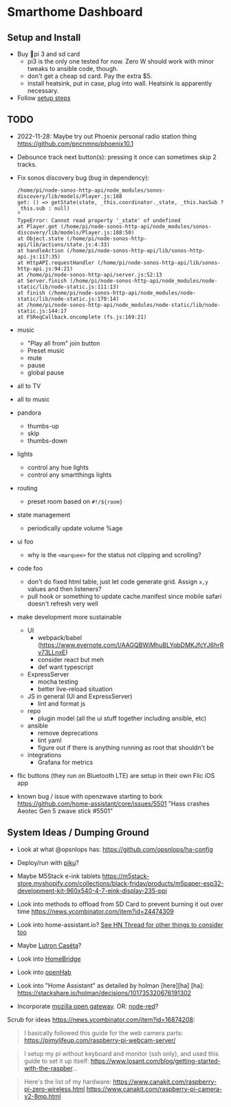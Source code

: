 Smarthome Dashboard
============================

## Setup and Install

- Buy 🍓pi 3 and sd card
    - pi3 is the only one tested for now. Zero W should work with minor tweaks to ansible code, though.
    - don't get a cheap sd card. Pay the extra $5.
	- install heatsink, put in case, plug into wall. Heatsink is apparently necessary.
- Follow [setup steps](./setup.md)

## TODO

- 2022-11-28: Maybe try out Phoenix personal radio station thing https://github.com/pncnmnp/phoenix10.1

- Debounce track next button(s): pressing it once can sometimes skip 2 tracks.

- Fix sonos discovery bug (bug in dependency):

    ```
    /home/pi/node-sonos-http-api/node_modules/sonos-discovery/lib/models/Player.js:188
    get: () => getState(state, _this.coordinator._state, _this.hasSub ? _this.sub : null)
    ^
    TypeError: Cannot read property '_state' of undefined
    at Player.get (/home/pi/node-sonos-http-api/node_modules/sonos-discovery/lib/models/Player.js:188:50)
    at Object.state (/home/pi/node-sonos-http-api/lib/actions/state.js:4:33)
    at handleAction (/home/pi/node-sonos-http-api/lib/sonos-http-api.js:117:35)
    at HttpAPI.requestHandler (/home/pi/node-sonos-http-api/lib/sonos-http-api.js:94:21)
    at /home/pi/node-sonos-http-api/server.js:52:13
    at Server.finish (/home/pi/node-sonos-http-api/node_modules/node-static/lib/node-static.js:111:13)
    at finish (/home/pi/node-sonos-http-api/node_modules/node-static/lib/node-static.js:170:14)
    at /home/pi/node-sonos-http-api/node_modules/node-static/lib/node-static.js:144:17
    at FSReqCallback.oncomplete (fs.js:169:21)
    ```

- music
	- "Play all from" join button
	- Preset music
	- mute
	- pause
	- global pause

- all to TV
- all to music

- pandora
	- thumbs-up
	- skip
	- thumbs-down

- lights
	- control any hue lights
	- control any smartthings lights

- routing
	- preset room based on `#!/${room}`

- state management
	- periodically update volume %age

- ui foo
	- why is the `<marquee>` for the status not clipping and scrolling?

- code foo
	- don't do fixed html table, just let code generate grid. Assign `x,y` values and then listeners?
	- pull hook or something to update cache.manifest since mobile safari doesn't refresh very well

- make development more sustainable
    - UI
        - webpack/babel (https://www.evernote.com/l/AAGQBWjMhuBLYqbDMKJfcYJ6hrRv73LLnxE)
        - consider react but meh
        - def want typescript
    - ExpressServer
        - mocha testing
        - better live-reload situation
    - JS in general (UI and ExpressServer)
        - lint and format js
    - repo
        - plugin model (all the ui stuff together including ansible, etc)
    - ansible
        - remove deprecations
        - lint yaml
        - figure out if there is anything running as root that shouldn't be
    - integrations
        - Grafana for metrics

- flic buttons (they run on Bluetooth LTE) are setup in their own Flic iOS app

- known bug / issue with openzwave starting to bork
  https://github.com/home-assistant/core/issues/5501
  "Hass crashes Aeotec Gen 5 zwave stick #5501"

## System Ideas / Dumping Ground

- Look at what @opsnlops has:
  https://github.com/opsnlops/ha-config

- Deploy/run with [piku](https://github.com/piku/piku)?

- Maybe M5Stack e-ink tablets
  https://m5stack-store.myshopify.com/collections/black-friday/products/m5paper-esp32-development-kit-960x540-4-7-eink-display-235-ppi

- Look into methods to offload from SD Card to prevent burning it out over time
  https://news.ycombinator.com/item?id=24474309

- Look into home-assistant.io?
  [See HN Thread for other things to consider too](https://news.ycombinator.com/item?id=21665125)

- Maybe [Lutron Caséta][lc]?

- Look into [HomeBridge](https://github.com/nfarina/homebridge)

- Look into [openHab](http://www.openhab.org/)

- Look into "Home Assistant" as detailed by holman [here][ha]
  [ha]: https://stackshare.io/holman/decisions/101735320676191302

- Incorporate [mozilla open gateway][moz]. OR: [node-red][nr]?

 [moz]: https://techcrunch.com/2018/02/06/mozilla-announces-an-open-framework-for-the-internet-of-things/
 [nr]:  https://nodered.org/
 [lc]:  http://www.lutron.com/en-US/Products/Pages/SingleRoomControls/CasetaWireless/Overview.aspx


Scrub for ideas <https://news.ycombinator.com/item?id=16874208>:

> I basically followed this guide for the web camera parts: https://pimylifeup.com/raspberry-pi-webcam-server/

> I setup my pi without keyboard and monitor (ssh only), and used this guide to set it up itself: https://www.losant.com/blog/getting-started-with-the-raspber...

> Here's the list of my hardware: https://www.canakit.com/raspberry-pi-zero-wireless.html https://www.canakit.com/raspberry-pi-camera-v2-8mp.html
